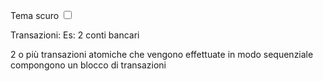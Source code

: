 <link rel="stylesheet" href="../style.css">

<label style="" for="tema-scuro">Tema scuro
    <input type="checkbox" id="tema-scuro"></input>
</label>

Transazioni:
Es: 2 conti bancari

2 o più transazioni atomiche che vengono effettuate in modo sequenziale compongono un blocco di transazioni
